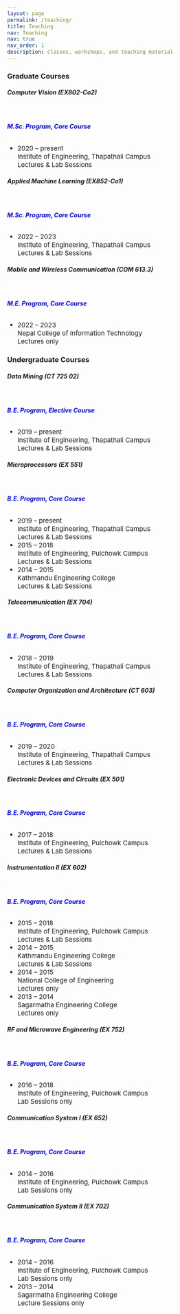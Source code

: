 ```yaml
---
layout: page
permalink: /teaching/
title: Teaching
nav: Teaching
nav: true
nav_order: 1
description: classes, workshops, and teaching material
---
```


<h3 class="mt-4">Graduate Courses </h3>

<div class="card mt-3">
  <div class="p-3">
    <div class="row">
      <div class="col-sm-9">
        <h5 class="font-weight-bold">Computer Vision (EX802-Co2)</h5>
      </div>
      <div class="col-sm-3 text-left text-sm-right">
        <span class="badge font-weight-bold danger-color-dark text-uppercase align-middle">
        <a href="/assets/pdf/example_pdf.pdf" target="_blank" rel="noopener noreferrer" style="font-size: 15px; color:#FFFFFF;">Syllabus</a>          
        </span>
      </div>
    </div>
    <h6 style="color: blue;"> <b>M.Sc. Program, Core Course</b></h6>    
    <ul class="card-text font-weight-light list-group list-group-flush">
      <li class="list-group-item" style="font-size: 15px; padding:0">
        <div class="row">
          <div class="col-sm-3">
            2020 – present
          </div>
          <div class="col-sm-6">
            Institute of Engineering, Thapathali Campus
          </div>
          <div class="col-sm-3">
            Lectures &amp; Lab Sessions
          </div>
        </div>
      </li>            
    </ul>
  </div>
</div>

<div class="card mt-3">
  <div class="p-3">
    <div class="row">
      <div class="col-sm-9">
        <h5 class="font-weight-bold">Applied Machine Learning (EX852-Co1)</h5>
      </div>
      <div class="col-sm-3 text-left text-sm-right">
        <span class="badge font-weight-bold danger-color-dark text-uppercase align-middle">
        <a href="/assets/pdf/example_pdf.pdf" target="_blank" rel="noopener noreferrer" style="font-size: 15px; color:#FFFFFF;">Syllabus</a>          
        </span>
      </div>
    </div>
    <h6 style="color: blue;"> <b>M.Sc. Program, Core Course</b></h6>    
    <ul class="card-text font-weight-light list-group list-group-flush">
      <li class="list-group-item" style="font-size: 15px; padding:0">
        <div class="row">
          <div class="col-sm-3">
            2022 – 2023
          </div>
          <div class="col-sm-6">
            Institute of Engineering, Thapathali Campus
          </div>
          <div class="col-sm-3">
            Lectures &amp; Lab Sessions
          </div>
        </div>
      </li>            
    </ul>
  </div>
</div>

<div class="card mt-3">
  <div class="p-3">
    <div class="row">
      <div class="col-sm-9">
        <h5 class="font-weight-bold">Mobile and Wireless Communication (COM 613.3)</h5>
      </div>
      <div class="col-sm-3 text-left text-sm-right">
        <span class="badge font-weight-bold danger-color-dark text-uppercase align-middle">
        <a href="/assets/pdf/example_pdf.pdf" target="_blank" rel="noopener noreferrer" style="font-size: 15px; color:#FFFFFF;">Syllabus</a>          
        </span>
      </div>
    </div>
    <h6 style="color: blue;"> <b>M.E. Program, Core Course</b></h6>    
    <ul class="card-text font-weight-light list-group list-group-flush">
      <li class="list-group-item" style="font-size: 15px; padding:0">
        <div class="row">
          <div class="col-sm-3">
            2022 – 2023
          </div>
          <div class="col-sm-6">
            Nepal College of Information Technology
          </div>
          <div class="col-sm-3">
            Lectures only
          </div>
        </div>
      </li>            
    </ul>
  </div>
</div>




<h3 class="mt-4">Undergraduate Courses</h3>

<div class="card mt-3">
  <div class="p-3">
    <div class="row">
      <div class="col-sm-9">
        <h5 class="font-weight-bold">Data Mining (CT 725 02)</h5>
      </div>
      <div class="col-sm-3 text-left text-sm-right">
        <span class="badge font-weight-bold danger-color-dark text-uppercase align-middle">
        <a href="/assets/pdf/example_pdf.pdf" target="_blank" rel="noopener noreferrer" style="font-size: 15px; color:#FFFFFF;">Syllabus</a>          
        </span>
      </div>
    </div>
    <h6 style="color: blue;"> <b>B.E. Program, Elective Course</b></h6>    
    <ul class="card-text font-weight-light list-group list-group-flush">
      <li class="list-group-item" style="font-size: 15px; padding:0">
        <div class="row">
          <div class="col-sm-3">
            2019 – present
          </div>
          <div class="col-sm-6">
            Institute of Engineering, Thapathali Campus
          </div>
          <div class="col-sm-3">
            Lectures &amp; Lab Sessions
          </div>
        </div>
      </li>            
    </ul>
  </div>
</div>

<div class="card mt-3">
  <div class="p-3">
    <div class="row">
      <div class="col-sm-9">
        <h5 class="font-weight-bold">Microprocessors (EX 551)</h5>
      </div>
      <div class="col-sm-3 text-left text-sm-right">
        <span class="badge font-weight-bold danger-color-dark text-uppercase align-middle">
        <a href="/assets/pdf/example_pdf.pdf" target="_blank" rel="noopener noreferrer" style="font-size: 15px; color:#FFFFFF;">Syllabus</a>          
        </span>
      </div>
    </div>
    <h6 style="color: blue;"> <b>B.E. Program, Core Course</b></h6>    
    <ul class="card-text font-weight-light list-group list-group-flush">
      <li class="list-group-item" style="font-size: 15px; padding:0">
        <div class="row">
          <div class="col-sm-3">
            2019 – present
          </div>
          <div class="col-sm-6">
            Institute of Engineering, Thapathali Campus
          </div>
          <div class="col-sm-3">
            Lectures &amp; Lab Sessions
          </div>
        </div>
      </li>
      <li class="list-group-item" style="font-size: 15px; padding:0">
        <div class="row">
          <div class="col-sm-3">
            2015 – 2018
          </div>
          <div class="col-sm-6">
            Institute of Engineering, Pulchowk Campus
          </div>
          <div class="col-sm-3">
            Lectures &amp; Lab Sessions
          </div>
        </div>
      </li>
      <li class="list-group-item" style="font-size: 15px; padding:0">
        <div class="row">
          <div class="col-sm-3">
            2014 – 2015
          </div>
          <div class="col-sm-6">
            Kathmandu Engineering College
          </div>
          <div class="col-sm-3">
            Lectures &amp; Lab Sessions
          </div>
        </div>
      </li>                  
    </ul>
  </div>
</div>


<div class="card mt-3">
  <div class="p-3">
    <div class="row">
      <div class="col-sm-9">
        <h5 class="font-weight-bold">Telecommunication (EX 704)</h5>
      </div>
      <div class="col-sm-3 text-left text-sm-right">
        <span class="badge font-weight-bold danger-color-dark text-uppercase align-middle">
        <a href="/assets/pdf/example_pdf.pdf" target="_blank" rel="noopener noreferrer" style="font-size: 15px; color:#FFFFFF;">Syllabus</a>          
        </span>
      </div>
    </div>
    <h6 style="color: blue;"> <b>B.E. Program, Core Course</b></h6>    
    <ul class="card-text font-weight-light list-group list-group-flush">
      <li class="list-group-item" style="font-size: 15px; padding:0">
        <div class="row">
          <div class="col-sm-3">
            2018 – 2019
          </div>
          <div class="col-sm-6">
            Institute of Engineering, Thapathali Campus
          </div>
          <div class="col-sm-3">
            Lectures &amp; Lab Sessions
          </div>
        </div>
      </li>            
    </ul>
  </div>
</div>


<div class="card mt-3">
  <div class="p-3">
    <div class="row">
      <div class="col-sm-9">
        <h5 class="font-weight-bold">Computer Organization and Architecture (CT 603)</h5>
      </div>
      <div class="col-sm-3 text-left text-sm-right">
        <span class="badge font-weight-bold danger-color-dark text-uppercase align-middle">
        <a href="/assets/pdf/example_pdf.pdf" target="_blank" rel="noopener noreferrer" style="font-size: 15px; color:#FFFFFF;">Syllabus</a>          
        </span>
      </div>
    </div>
    <h6 style="color: blue;"> <b>B.E. Program, Core Course</b></h6>    
    <ul class="card-text font-weight-light list-group list-group-flush">
      <li class="list-group-item" style="font-size: 15px; padding:0">
        <div class="row">
          <div class="col-sm-3">
            2019 – 2020
          </div>
          <div class="col-sm-6">
            Institute of Engineering, Thapathali Campus
          </div>
          <div class="col-sm-3">
            Lectures &amp; Lab Sessions
          </div>
        </div>
      </li>            
    </ul>
  </div>
</div>

<div class="card mt-3">
  <div class="p-3">
    <div class="row">
      <div class="col-sm-9">
        <h5 class="font-weight-bold">Electronic Devices and Circuits (EX 501)</h5>
      </div>
      <div class="col-sm-3 text-left text-sm-right">
        <span class="badge font-weight-bold danger-color-dark text-uppercase align-middle">
        <a href="/assets/pdf/example_pdf.pdf" target="_blank" rel="noopener noreferrer" style="font-size: 15px; color:#FFFFFF;">Syllabus</a>          
        </span>
      </div>
    </div>
    <h6 style="color: blue;"> <b>B.E. Program, Core Course</b></h6>    
    <ul class="card-text font-weight-light list-group list-group-flush">
      <li class="list-group-item" style="font-size: 15px; padding:0">
        <div class="row">
          <div class="col-sm-3">
            2017 – 2018
          </div>
          <div class="col-sm-6">
            Institute of Engineering, Pulchowk Campus
          </div>
          <div class="col-sm-3">
            Lectures &amp; Lab Sessions
          </div>
        </div>
      </li>            
    </ul>
  </div>
</div>

<div class="card mt-3">
  <div class="p-3">
    <div class="row">
      <div class="col-sm-9">
        <h5 class="font-weight-bold">Instrumentation II (EX 602)</h5>
      </div>
      <div class="col-sm-3 text-left text-sm-right">
        <span class="badge font-weight-bold danger-color-dark text-uppercase align-middle">
        <a href="/assets/pdf/example_pdf.pdf" target="_blank" rel="noopener noreferrer" style="font-size: 15px; color:#FFFFFF;">Syllabus</a>          
        </span>
      </div>
    </div>
    <h6 style="color: blue;"> <b>B.E. Program, Core Course</b></h6>    
    <ul class="card-text font-weight-light list-group list-group-flush">
      <li class="list-group-item" style="font-size: 15px; padding:0">
        <div class="row">
          <div class="col-sm-3">
            2015 – 2018
          </div>
          <div class="col-sm-6">
            Institute of Engineering, Pulchowk Campus
          </div>
          <div class="col-sm-3">
            Lectures &amp; Lab Sessions
          </div>
        </div>
      </li>
      <li class="list-group-item" style="font-size: 15px; padding:0">
        <div class="row">
          <div class="col-sm-3">
            2014 – 2015
          </div>
          <div class="col-sm-6">
            Kathmandu Engineering College
          </div>
          <div class="col-sm-3">
            Lectures &amp; Lab Sessions
          </div>
        </div>
      </li>
      <li class="list-group-item" style="font-size: 15px; padding:0">
        <div class="row">
          <div class="col-sm-3">
            2014 – 2015
          </div>
          <div class="col-sm-6">
            National College of Engineering
          </div>
          <div class="col-sm-3">
            Lectures only
          </div>
        </div>
      </li>
      <li class="list-group-item" style="font-size: 15px; padding:0">
        <div class="row">
          <div class="col-sm-3">
            2013 – 2014
          </div>
          <div class="col-sm-6">
            Sagarmatha Engineering College
          </div>
          <div class="col-sm-3">
            Lectures only
          </div>
        </div>
      </li>                                      
    </ul>
  </div>
</div>

<div class="card mt-3">
  <div class="p-3">
    <div class="row">
      <div class="col-sm-9">
        <h5 class="font-weight-bold">RF and Microwave Engineering (EX 752)</h5>
      </div>
      <div class="col-sm-3 text-left text-sm-right">
        <span class="badge font-weight-bold danger-color-dark text-uppercase align-middle">
        <a href="/assets/pdf/example_pdf.pdf" target="_blank" rel="noopener noreferrer" style="font-size: 15px; color:#FFFFFF;">Syllabus</a>          
        </span>
      </div>
    </div>
    <h6 style="color: blue;"> <b>B.E. Program, Core Course</b></h6>    
    <ul class="card-text font-weight-light list-group list-group-flush">
      <li class="list-group-item" style="font-size: 15px; padding:0">
        <div class="row">
          <div class="col-sm-3">
            2016 – 2018
          </div>
          <div class="col-sm-6">
            Institute of Engineering, Pulchowk Campus
          </div>
          <div class="col-sm-3">
            Lab Sessions only
          </div>
        </div>
      </li>            
    </ul>
  </div>
</div>


<div class="card mt-3">
  <div class="p-3">
    <div class="row">
      <div class="col-sm-9">
        <h5 class="font-weight-bold">Communication System I (EX 652)</h5>
      </div>
      <div class="col-sm-3 text-left text-sm-right">
        <span class="badge font-weight-bold danger-color-dark text-uppercase align-middle">
        <a href="/assets/pdf/example_pdf.pdf" target="_blank" rel="noopener noreferrer" style="font-size: 15px; color:#FFFFFF;">Syllabus</a>          
        </span>
      </div>
    </div>
    <h6 style="color: blue;"> <b>B.E. Program, Core Course</b></h6>    
    <ul class="card-text font-weight-light list-group list-group-flush">
      <li class="list-group-item" style="font-size: 15px; padding:0">
        <div class="row">
          <div class="col-sm-3">
            2014 – 2016
          </div>
          <div class="col-sm-6">
            Institute of Engineering, Pulchowk Campus
          </div>
          <div class="col-sm-3">
            Lab Sessions only
          </div>
        </div>
      </li>            
    </ul>
  </div>
</div>

<div class="card mt-3">
  <div class="p-3">
    <div class="row">
      <div class="col-sm-9">
        <h5 class="font-weight-bold">Communication System II (EX 702)</h5>
      </div>
      <div class="col-sm-3 text-left text-sm-right">
        <span class="badge font-weight-bold danger-color-dark text-uppercase align-middle">
        <a href="/assets/pdf/example_pdf.pdf" target="_blank" rel="noopener noreferrer" style="font-size: 15px; color:#FFFFFF;">Syllabus</a>          
        </span>
      </div>
    </div>
    <h6 style="color: blue;"> <b>B.E. Program, Core Course</b></h6>    
    <ul class="card-text font-weight-light list-group list-group-flush">
      <li class="list-group-item" style="font-size: 15px; padding:0">
        <div class="row">
          <div class="col-sm-3">
            2014 – 2016
          </div>
          <div class="col-sm-6">
            Institute of Engineering, Pulchowk Campus
          </div>
          <div class="col-sm-3">
            Lab Sessions only
          </div>
        </div>
      </li>
      <li class="list-group-item" style="font-size: 15px; padding:0">
        <div class="row">
          <div class="col-sm-3">
            2013 – 2014
          </div>
          <div class="col-sm-6">
            Sagarmatha Engineering College
          </div>
          <div class="col-sm-3">
            Lecture Sessions only
          </div>
        </div>
      </li>                   
    </ul>
  </div>
</div>